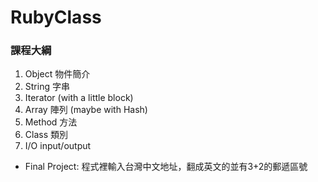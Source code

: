 RubyClass
=========

### 課程大綱

1. Object 物件簡介
2. String 字串
3. Iterator (with a little block)
4. Array 陣列 (maybe with Hash) 
5. Method 方法
6. Class 類別
7. I/O input/output <br>

- Final Project: 程式裡輸入台灣中文地址，翻成英文的並有3+2的郵遞區號
